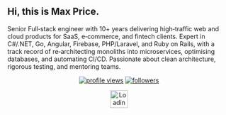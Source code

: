 ## Hi, this is Max Price.
Senior Full‑stack engineer with 10+ years delivering high‑traffic web and cloud products for SaaS, e‑commerce, and fintech clients. Expert in C#/.NET, Go, Angular, Firebase, PHP/Laravel, and Ruby on Rails, with a track record of re‑architecting monoliths into microservices, optimising databases, and automating CI/CD. Passionate about clean architecture, rigorous testing, and mentoring teams.
<p align="center">
  <a href="https://github.com/ArnoldW-dev"><a href="https://github.com/ArnoldW-dev"><img src="https://komarev.com/ghpvc/?username=maxscodes-price&style=flat" alt="profile views"></a></a>
  <a href="https://github.com/ArnoldW-dev?tab=followers"><img src="https://img.shields.io/github/followers/maxscodes-price?label=Followers&style=flat" alt="followers"></a>
</p>

<p align="center">
  <img
    src="https://gist.githubusercontent.com/james2doyle/020ff011322b8b4b31e05fed3fc0a5ee/raw/2a0d2915c4613dfb8c8b40d57993868138fa82f5/animated-spinner.svg"
    width="40"
    height="40"
    alt="Loading spinner"
  />
</p>




